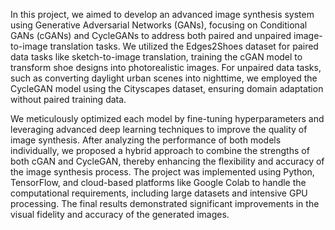 In this project, we aimed to develop an advanced image synthesis system using Generative Adversarial Networks (GANs), 
focusing on Conditional GANs (cGANs) and CycleGANs to address both paired and unpaired image-to-image translation tasks. 
We utilized the Edges2Shoes dataset for paired data tasks like sketch-to-image translation, training the cGAN model to transform shoe designs into photorealistic images. 
For unpaired data tasks, such as converting daylight urban scenes into nighttime, we employed the CycleGAN model using the Cityscapes dataset, ensuring domain adaptation without paired training data.

We meticulously optimized each model by fine-tuning hyperparameters and leveraging advanced deep learning techniques to improve the quality of image synthesis.
After analyzing the performance of both models individually, we proposed a hybrid approach to combine the strengths of both cGAN and CycleGAN, 
thereby enhancing the flexibility and accuracy of the image synthesis process. The project was implemented using Python, TensorFlow, and cloud-based platforms like Google Colab to handle the computational requirements, 
including large datasets and intensive GPU processing. The final results demonstrated significant improvements in the visual fidelity and accuracy of the generated images.
